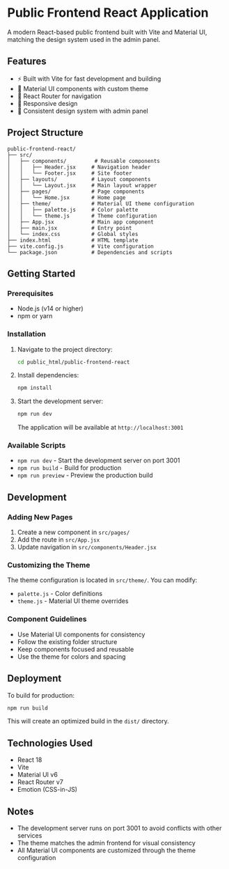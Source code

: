 # Public Frontend React Application

A modern React-based public frontend built with Vite and Material UI, matching the design system used in the admin panel.

## Features

- ⚡️ Built with Vite for fast development and building
- 🎨 Material UI components with custom theme
- 🚀 React Router for navigation
- 📱 Responsive design
- 🎯 Consistent design system with admin panel

## Project Structure

```
public-frontend-react/
├── src/
│   ├── components/         # Reusable components
│   │   ├── Header.jsx     # Navigation header
│   │   └── Footer.jsx     # Site footer
│   ├── layouts/           # Layout components
│   │   └── Layout.jsx     # Main layout wrapper
│   ├── pages/             # Page components
│   │   └── Home.jsx       # Home page
│   ├── theme/             # Material UI theme configuration
│   │   ├── palette.js     # Color palette
│   │   └── theme.js       # Theme configuration
│   ├── App.jsx            # Main app component
│   ├── main.jsx           # Entry point
│   └── index.css          # Global styles
├── index.html             # HTML template
├── vite.config.js         # Vite configuration
└── package.json           # Dependencies and scripts
```

## Getting Started

### Prerequisites

- Node.js (v14 or higher)
- npm or yarn

### Installation

1. Navigate to the project directory:
   ```bash
   cd public_html/public-frontend-react
   ```

2. Install dependencies:
   ```bash
   npm install
   ```

3. Start the development server:
   ```bash
   npm run dev
   ```

   The application will be available at `http://localhost:3001`

### Available Scripts

- `npm run dev` - Start the development server on port 3001
- `npm run build` - Build for production
- `npm run preview` - Preview the production build

## Development

### Adding New Pages

1. Create a new component in `src/pages/`
2. Add the route in `src/App.jsx`
3. Update navigation in `src/components/Header.jsx`

### Customizing the Theme

The theme configuration is located in `src/theme/`. You can modify:
- `palette.js` - Color definitions
- `theme.js` - Material UI theme overrides

### Component Guidelines

- Use Material UI components for consistency
- Follow the existing folder structure
- Keep components focused and reusable
- Use the theme for colors and spacing

## Deployment

To build for production:

```bash
npm run build
```

This will create an optimized build in the `dist/` directory.

## Technologies Used

- React 18
- Vite
- Material UI v6
- React Router v7
- Emotion (CSS-in-JS)

## Notes

- The development server runs on port 3001 to avoid conflicts with other services
- The theme matches the admin frontend for visual consistency
- All Material UI components are customized through the theme configuration